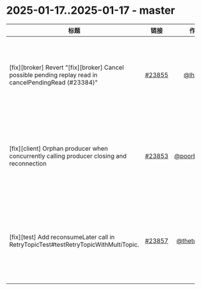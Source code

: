 # 2025-01-17..2025-01-17 - master
| 标题 | 链接 | 作者 | 标签 |
| - | :--: | :--: | - |
| [fix][broker] Revert "[fix][broker] Cancel possible pending replay read in cancelPendingRead (#23384)" | [#23855](https://github.com/apache/pulsar/pull/23855) | [@lhotari](https://github.com/lhotari) | `doc-not-needed` `ready-to-test` `cherry-picked/branch-3.0` `cherry-picked/branch-3.3` `cherry-picked/branch-4.0` `release/3.0.10` `release/3.3.5` `release/4.0.3`  | 
| [fix][client] Orphan producer when concurrently calling producer closing and reconnection | [#23853](https://github.com/apache/pulsar/pull/23853) | [@poorbarcode](https://github.com/poorbarcode) | `type/bug` `doc-not-needed` `ready-to-test` `cherry-picked/branch-3.0` `cherry-picked/branch-3.3` `cherry-picked/branch-4.0` `release/3.0.9` `release/3.3.5` `release/4.0.3`  | 
| [fix][test] Add reconsumeLater call in RetryTopicTest#testRetryTopicWithMultiTopic. | [#23857](https://github.com/apache/pulsar/pull/23857) | [@thetumbled](https://github.com/thetumbled) | `area/test` `doc-not-needed` `ready-to-test` `cherry-picked/branch-3.0` `cherry-picked/branch-3.3` `cherry-picked/branch-4.0` `release/3.0.10` `release/3.3.5` `release/4.0.3`  | 
